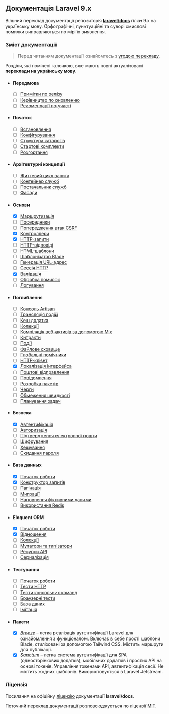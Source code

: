 ## Документація Laravel 9.x

Вільний переклад документації репозиторія [**laravel/docs**](https://github.com/laravel/docs/tree/9.x) гілки 9.x на українську мову. Орфографічні, пунктуаційні та суворі смислові помилки виправляються по мірі їх виявлення.

<a name="navigation"></a>

### Зміст документації

> Перед читанням документації ознайомтесь з [угодою перекладу]().

Розділи, які помічені галочкою, вже мають повні актуалізовані **переклади на українську мову**.

- #### Передмова
  - [ ] [Примітки по релізу](./docs/releases.md)
  - [ ] [Керівництво по оновленню](./docs/upgrade.md)
  - [ ] [Рекомендації по участі](./docs/contributions.md)
- #### Початок
  - [ ] [Встановлення](./docs/installation.md)
  - [ ] [Конфігурування](./docs/configuration.md)
  - [ ] [Структура каталогів](./docs/structure.md)
  - [ ] [Стартові комплекти](./docs/starter-kits.md)
  - [ ] [Розгортання](./docs/deployment.md)
- #### Архітектурні концепції
  - [ ] [Життевий цикл запита](./docs/lifecycle.md)
  - [ ] [Контейнер служб](./docs/container.md)
  - [ ] [Постачальник служб](./docs/providers.md)
  - [ ] [Фасади](./docs/facades.md)
- #### Основи
  - [x] [Маршрутизація](./docs/routing.md)
  - [ ] [Посередники](./docs/middleware.md)
  - [ ] [Попередження атак CSRF](./docs/csrf.md)
  - [x] [Контроллери](./docs/controllers.md)
  - [x] [HTTP-запити](./docs/requests.md)
  - [ ] [HTTP-відповіді](./docs/responses.md)
  - [ ] [HTML-шаблони](./docs/views.md)
  - [ ] [Шаблонізатор Blade](./docs/blade.md)
  - [ ] [Генерація URL-адрес](./docs/urls.md)
  - [ ] [Сессія HTTP](./docs/session.md)
  - [x] [Валідація](./docs/validation.md)
  - [ ] [Обробка помилок](./docs/errors.md)
  - [ ] [Логування](./docs/logging.md)
- #### Поглиблення
  - [ ] [Консоль Artisan](./docs/artisan.md)
  - [ ] [Трансляція подій](./docs/broadcasting.md)
  - [ ] [Кеш додатка](./docs/cache.md)
  - [ ] [Колекції](./docs/collections.md)
  - [ ] [Компіляція веб-активів за допомогою Mix](./docs/mix.md)
  - [ ] [Кнтракти](./docs/contracts.md)
  - [ ] [Події](./docs/events.md)
  - [ ] [Файлове сховище](./docs/filesystem.md)
  - [ ] [Глобальні помічники](./docs/helpers.md)
  - [ ] [HTTP-клієнт](./docs/http-client.md)
  - [x] [Локалізація інтерфейса](./docs/localization.md)
  - [ ] [Поштові відправлення](./docs/mail.md)
  - [ ] [Повідомлення](./docs/notifications.md)
  - [ ] [Розробка пакетів](./docs/packages.md)
  - [ ] [Черги](./docs/queues.md)
  - [ ] [Обмеження швидкості](./docs/rate-limiting.md)
  - [ ] [Планування задач](./docs/scheduling.md)
- #### Безпека
  - [x] [Автентифікація](./docs/authentication.md)
  - [ ] [Авторизація](./docs/authorization.md)
  - [ ] [Підтвердження електронної пошти](./docs/verification.md)
  - [ ] [Шифрування](./docs/encryption.md)
  - [ ] [Хешування](./docs/hashing.md)
  - [ ] [Скидання пароля](./docs/passwords.md)
- #### База данных
  - [x] [Початок роботи](./docs/database.md)
  - [x] [Конструктор запитів](./docs/queries.md)
  - [ ] [Пагінація](./docs/pagination.md)
  - [ ] [Миграції](./docs/migrations.md)
  - [ ] [Наповнення фіктивними даними](./docs/seeding.md)
  - [ ] [Використання Redis](./docs/redis.md)
- #### Eloquent ORM
  - [x] [Початок роботи](./docs/eloquent.md)
  - [x] [Відношення](./docs/eloquent-relationships.md)
  - [ ] [Колекції](./docs/eloquent-collections.md)
  - [ ] [Мутатори та типізатори](./docs/eloquent-mutators.md)
  - [ ] [Ресурси API](./docs/eloquent-resources.md)
  - [ ] [Сериалізація](./docs/eloquent-serialization.md)
- #### Тестування
  - [ ] [Початок роботи](./docs/testing.md)
  - [ ] [Тести HTTP](./docs/http-tests.md)
  - [ ] [Тести консольних команд](./docs/console-tests.md)
  - [ ] [Браузерні тести](./docs/dusk.md)
  - [ ] [База даних](./docs/database-testing.md)
  - [ ] [Імітація](./docs/mocking.md)
- #### Пакети
  - [x] [_Breeze_](./docs/starter-kits.md#laravel-breeze) – легка реалізація аутентифікації Laravel для ознайомлення з функціоналом. Включає в себе прості шаблони Blade, стилізовані за допомогою Tailwind CSS. Містить маршрути для публікації.
  - [x] [_Sanctum_](./docs/sanctum.md) – легка система аутентифікації для SPA (односторінкових додатків), мобільних додатків і простих API на основі токенів. Управління токенами API, автентифікація сесії. Не містить жодних шаблонів. Використовується в Laravel Jetstream.

<a name="license"></a>

### Ліцензія

Посилання на офіційну [ліцензію](https://github.com/laravel/docs/blob/9.x/license.md) документації **laravel/docs**.

Поточний переклад документації розповсюджується по ліцензії [MIT](LICENSE).
